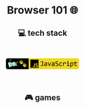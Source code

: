 <h1 align="center">
    Browser 101 🌐
</h1>
<h2 align="center">
    💻 tech stack
</h2>
<br />
<p align="center">
    <a href="https://github.com/seol-yu/TIL/tree/master/Javascript" target="_blank"><img src="https://github.com/seol-yu/TIL/blob/master/images/javascript-badge-logo.png?raw=true" height=30 /></a>
</p>
<br/>
<h2 align="center">
    🎮 games
</h2>